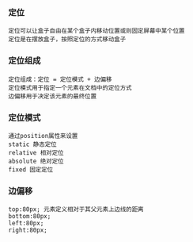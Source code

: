 ### 定位
    定位可以让盒子自由在某个盒子内移动位置或则固定屏幕中某个位置
    定位是在摆放盒子，按照定位的方式移动盒子
    
### 定位组成
    定位组成：定位 = 定位模式 + 边偏移
    定位模式用于指定一个元素在文档中的定位方式
    边偏移用于决定该元素的最终位置 
    
### 定位模式
    通过position属性来设置
    static 静态定位
    relative 相对定位
    absolute 绝对定位
    fixed 固定定位
    
### 边偏移
    top:80px; 元素定义相对于其父元素上边线的距离
    bottom:80px;
    left:80px;
    right:80px;
    